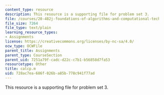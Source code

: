 ```yaml
---
content_type: resource
description: This resource is a supporting file for problem set 3.
file: /courses/20-482j-foundations-of-algorithms-and-computational-techniques-in-systems-biology-spring-2006/728ac7ea686f026ba85b778c941f77ad_calcp.m
file_size: 7264
file_type: text/plain
learning_resource_types:
- Assignments
license: https://creativecommons.org/licenses/by-nc-sa/4.0/
ocw_type: OCWFile
parent_title: Assignments
parent_type: CourseSection
parent_uid: 7251a79f-cadc-d22c-c7b1-b56858d7fa53
resourcetype: Other
title: calcp.m
uid: 728ac7ea-686f-026b-a85b-778c941f77ad
---
```

This resource is a supporting file for problem set 3.